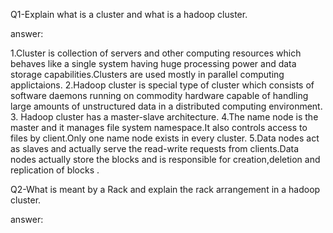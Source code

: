 Q1-Explain what is a cluster and what is a hadoop cluster.

answer:

1.Cluster is collection of servers and other computing resources which behaves like a single system having  huge processing power and data storage capabilities.Clusters are used mostly in parallel computing applictaions.
2.Hadoop cluster is special type of cluster which consists of software daemons running on commodity hardware capable of handling large amounts of unstructured data in a distributed computing environment.
3. Hadoop cluster has a master-slave architecture.
4.The name node is the master and  it manages file system namespace.It also controls access to files by client.Only one name node exists in every cluster.
5.Data nodes act as slaves and actually serve the read-write requests from clients.Data nodes actually store the blocks and is responsible for creation,deletion and replication of blocks .


Q2-What is meant by a Rack and explain the rack arrangement in a hadoop cluster.

answer:

